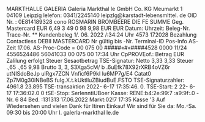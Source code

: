MARKTHALLE GALERIA Galeria Markthal le GmbH Co. KG Meumarkt 1 04109 Leipzig lelefon: 0341/2245140 leipzlg@karstadt-lebensmlttel. de OID Nr. : 0E814189328 cono ROSMARIN BROMBEERE DIE FE SUMME Geg. Mastercard EUR 6,49 3 49 0 98 9,98 EUR EUR Datum: Uhrzeit: Beleg-Nr. Trace-Nr. ** Kundenbeleg 1/. 06. 2022 /:34:24 Uhr 4573 172028 Bezahlung Contactless DEBII MASTERCARD Nr gültig bis -Nr. Termlnal-ID Pos-Info AS-Zeit 17.06. AS-Proc-Code = 00 075 00 #####«#«####4528 0000 11/24 4556524486 56041033 00 075 00 17:34 Uhr CpPROVEof.: Betrag EUR Zalilung erfolgt Steuer Sesaotbetrag TSE-Signatur: Netto 3,33 3,33 Steuer .,65 .,65 9,98 Brutto 3, 3, S3Xga5cM/ b .6uEfk78X92rXRB4oVZ6r utNISdoBeJp ulRgx7ZCN Vnficf6P9kI lu6MP7g/E4 Catat0 Zp7M0g30iNBeBS fuIg.X.t.kUktlluZBiudBuE.FSTO TSE-Signaturzahler: 4961.8 23.895 TSE-transaktion 2022- 6-17 17:35:46. 0. TSE-Start: 2 22- 6-17 17:36:02.0 0 tSE-Stop: SerlenntiUBoer Kasse: RENE:b4:2e:99:7 :a9:9f:.0 -Nr. 6 84 Bed. :131313 17.06.2022 Markt:02!7 17:35 Kasse '3 Auf Wiedersehen und vielen Dank für Itiren Einkauf Wir sind für Sie da: Mo.-Sa. 09:30 bis 20:00 Uhr I. galerla-markthal le.de